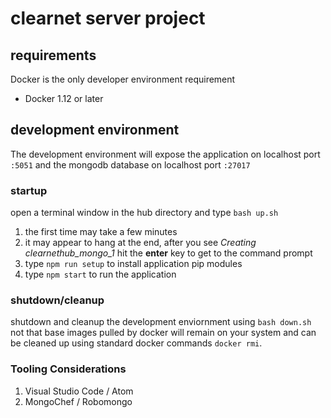 # clearnet server project

## requirements
Docker is the only developer environment requirement
* Docker 1.12 or later

## development environment
The development environment will expose the application on localhost port `:5051` and the mongodb database on localhost port `:27017`

### startup
open a terminal window in the hub directory and type `bash up.sh`

1. the first time may take a few minutes
2. it may appear to hang at the end, after you see *Creating clearnethub_mongo_1*  hit the __enter__ key to get to the command prompt
3. type `npm run setup` to install application pip modules
4. type `npm start` to run the application

### shutdown/cleanup
shutdown and cleanup the development enviornment using `bash down.sh`  not that base images pulled by docker will remain on your system and can be cleaned up using standard docker commands `docker rmi`.

### Tooling Considerations
1. Visual Studio Code / Atom
2. MongoChef / Robomongo
